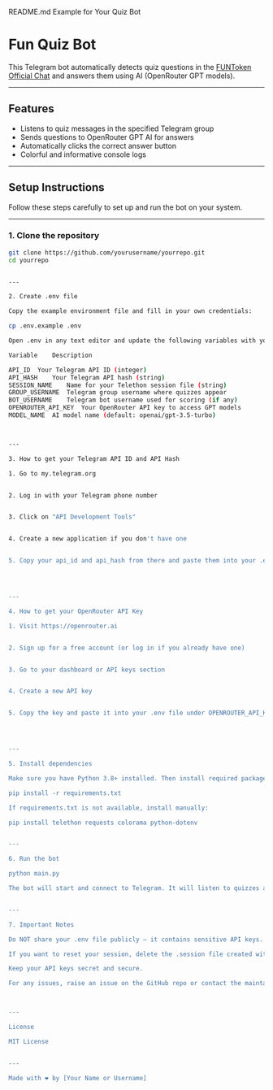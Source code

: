 README.md Example for Your Quiz Bot

# Fun Quiz Bot

This Telegram bot automatically detects quiz questions in the [FUNToken Official Chat](https://t.me/FUNToken_OfficialChat) and answers them using AI (OpenRouter GPT models).

---

## Features

- Listens to quiz messages in the specified Telegram group
- Sends questions to OpenRouter GPT AI for answers
- Automatically clicks the correct answer button
- Colorful and informative console logs

---

## Setup Instructions

Follow these steps carefully to set up and run the bot on your system.

---

### 1. Clone the repository

```bash
git clone https://github.com/yourusername/yourrepo.git
cd yourrepo


---

2. Create .env file

Copy the example environment file and fill in your own credentials:

cp .env.example .env

Open .env in any text editor and update the following variables with your own values:

Variable	Description

API_ID	Your Telegram API ID (integer)
API_HASH	Your Telegram API hash (string)
SESSION_NAME	Name for your Telethon session file (string)
GROUP_USERNAME	Telegram group username where quizzes appear
BOT_USERNAME	Telegram bot username used for scoring (if any)
OPENROUTER_API_KEY	Your OpenRouter API key to access GPT models
MODEL_NAME	AI model name (default: openai/gpt-3.5-turbo)



---

3. How to get your Telegram API ID and API Hash

1. Go to my.telegram.org


2. Log in with your Telegram phone number


3. Click on "API Development Tools"


4. Create a new application if you don't have one


5. Copy your api_id and api_hash from there and paste them into your .env file




---

4. How to get your OpenRouter API Key

1. Visit https://openrouter.ai


2. Sign up for a free account (or log in if you already have one)


3. Go to your dashboard or API keys section


4. Create a new API key


5. Copy the key and paste it into your .env file under OPENROUTER_API_KEY




---

5. Install dependencies

Make sure you have Python 3.8+ installed. Then install required packages:

pip install -r requirements.txt

If requirements.txt is not available, install manually:

pip install telethon requests colorama python-dotenv


---

6. Run the bot

python main.py

The bot will start and connect to Telegram. It will listen to quizzes and answer automatically.


---

7. Important Notes

Do NOT share your .env file publicly — it contains sensitive API keys.

If you want to reset your session, delete the .session file created with the name you provided in SESSION_NAME.

Keep your API keys secret and secure.

For any issues, raise an issue on the GitHub repo or contact the maintainer.



---

License

MIT License


---

Made with ❤️ by [Your Name or Username]
